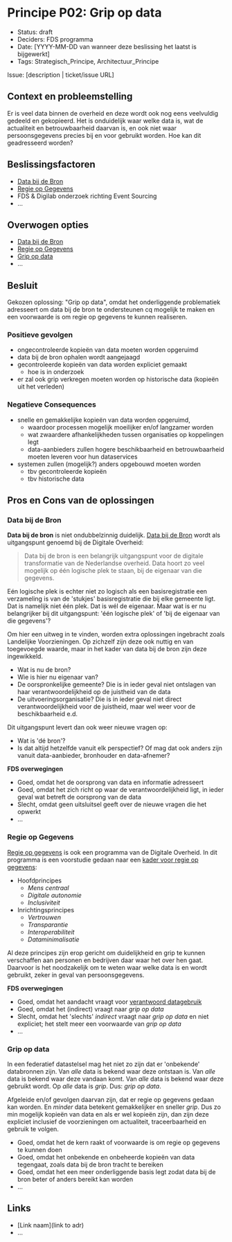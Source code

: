 # Principe P02: Grip op data

- Status: draft
- Deciders: FDS programma
- Date: [YYYY-MM-DD van wanneer deze beslissing het laatst is bijgewerkt] <!-- optional. To customize the ordering without relying on Git creation dates and filenames -->
- Tags: Strategisch_Principe, Architectuur_Principe

Issue: [description | ticket/issue URL] <!-- optional -->

## Context en probleemstelling

Er is veel data binnen de overheid en deze wordt ook nog eens veelvuldig gedeeld en gekopieerd. Het is onduidelijk waar welke data is,
wat de actualiteit en betrouwbaarheid daarvan is,
en ook niet waar persoonsgegevens precies bij en voor gebruikt worden.
Hoe kan dit geadresseerd worden?

## Beslissingsfactoren <!-- optional -->

- [Data bij de Bron](#data-bij-de-bron)
- [Regie op Gegevens](#regie-op-gegevens)
- FDS & Digilab onderzoek richting Event Sourcing
- … <!-- numbers of drivers can vary -->

## Overwogen opties

- [Data bij de Bron](#data-bij-de-bron)
- [Regie op Gegevens](#regie-op-gegevens)
- [Grip op data](#grip-op-data)
- … <!-- numbers of options can vary -->

## Besluit

Gekozen oplossing: "Grip op data", omdat het onderliggende problematiek adresseert om data bij de bron te ondersteunen cq mogelijk te maken en een voorwaarde is om regie op gegevens te kunnen realiseren.

### Positieve gevolgen <!-- optional -->

- ongecontroleerde kopieën van data moeten worden opgeruimd
- data bij de bron ophalen wordt aangejaagd
- gecontroleerde kopieën van data worden expliciet gemaakt
  - hoe is in onderzoek
- er zal ook grip verkregen moeten worden op historische data (kopieën uit het verleden)

### Negatieve Consequences <!-- optional -->

- snelle en gemakkelijke kopieën van data worden opgeruimd,
  - waardoor processen mogelijk moeilijker en/of langzamer worden
  - wat zwaardere afhankelijkheden tussen organisaties op koppelingen legt
  - data-aanbieders zullen hogere beschikbaarheid en betrouwbaarheid moeten leveren voor hun dataservices
- systemen zullen (mogelijk?) anders opgebouwd moeten worden
  - tbv gecontroleerde kopieën
  - tbv historische data

## Pros en Cons van de oplossingen <!-- optional -->

### Data bij de Bron

**Data bij de bron** is niet ondubbelzinnig duidelijk.
[Data bij de Bron](https://www.digitaleoverheid.nl/data-bij-de-bron/) wordt als uitgangspunt genoemd bij de Digitale Overheid:

> Data bij de bron is een belangrijk uitgangspunt voor de digitale transformatie van de Nederlandse overheid. Data hoort zo veel mogelijk op één logische plek te staan, bij de eigenaar van die gegevens.

Eén logische plek is echter niet zo logisch als een basisregistratie een verzameling is van de 'stukjes' basisregistratie die bij elke gemeente ligt.
Dat is namelijk niet één plek.
Dat is wél de eigenaar.
Maar wat is er nu belangrijker bij dit uitgangspunt: 'één logische plek' of 'bij de eigenaar van die gegevens'?

Om hier een uitweg in te vinden, worden extra oplossingen ingebracht zoals Landelijke Voorzieningen.
Op zichzelf zijn deze ook nuttig en van toegevoegde waarde,
maar in het kader van data bij de bron zijn deze ingewikkeld.

- Wat is nu de bron?
- Wie is hier nu eigenaar van?
- De oorspronkelijke gemeente? Die is in ieder geval niet ontslagen van haar verantwoordelijkheid op de juistheid van de data
- De uitvoeringsorganisatie? Die is in ieder geval niet direct verantwoordelijkheid voor de juistheid, maar wel weer voor de beschikbaarheid e.d.

Dit uitgangspunt levert dan ook weer nieuwe vragen op:

- Wat is 'dé bron'?
- Is dat altijd hetzelfde vanuit elk perspectief? Of mag dat ook anders zijn vanuit data-aanbieder, bronhouder en data-afnemer?

**FDS overwegingen**

- Goed, omdat het de oorsprong van data en informatie adresseert
- Goed, omdat het zich richt op waar de verantwoordelijkheid ligt, in ieder geval wat betreft de oorsprong van de data
- Slecht, omdat geen uitsluitsel geeft over de nieuwe vragen die het opwerkt
- … <!-- numbers of pros and cons can vary -->

### Regie op Gegevens

[Regie op gegevens](https://www.digitaleoverheid.nl/overzicht-van-alle-onderwerpen/regie-op-gegevens/) is ook een programma van de Digitale Overheid.
In dit programma is een voorstudie gedaan naar een [kader voor regie op gegevens](https://rog.pleio.nl/news/view/f0dc6a48-97e1-4102-a656-72e86a811511/voorstudie-naar-een-kader-voor-regie-op-gegevens):

- Hoofdprincipes
  - _Mens centraal_ 
  - _Digitale autonomie_
  - _Inclusiviteit_
- Inrichtingsprincipes 
  - _Vertrouwen_
  - _Transparantie_
  - _Interoperabiliteit_
  - _Dataminimalisatie_

Al deze principes zijn erop gericht om duidelijkheid en grip te kunnen verschaffen aan personen en bedrijven daar waar het over hen gaat.
Daarvoor is het noodzakelijk om te weten waar welke data is en wordt gebruikt, zeker in geval van persoonsgegevens.

**FDS overwegingen**

- Goed, omdat het aandacht vraagt voor [verantwoord datagebruik](./20230915-P01-verantwoord-datagebruik.md)
- Goed, omdat het (indirect) vraagt naar _grip op data_
- Slecht, omdat het 'slechts' _indirect_ vraagt naar _grip op data_ en niet expliciet; het stelt meer een voorwaarde van _grip op data_
- … <!-- numbers of pros and cons can vary -->

### Grip op data

In een federatief datastelsel mag het niet zo zijn dat er 'onbekende' databronnen zijn.
Van _alle_ data is bekend waar deze ontstaan is.
Van _alle_ data is bekend waar deze vandaan komt.
Van _alle_ data is bekend waar deze gebruikt wordt.
Op _alle_ data is _grip_.
Dus: _grip op data_.

Afgeleide en/of gevolgen daarvan zijn, dat er regie op gegevens gedaan kan worden.
En _minder_ data betekent gemakkelijker en sneller _grip_.
Dus zo min mogelijk kopieën van data en als er wel kopieën zijn,
dan zijn deze expliciet inclusief de voorzieningen om actualiteit, traceerbaarheid en gebruik te volgen.

- Goed, omdat het de kern raakt of voorwaarde is om regie op gegevens te kunnen doen
- Goed, omdat het onbekende en onbeheerde kopieën van data tegengaat, zoals data bij de bron tracht te bereiken
- Goed, omdat het een meer onderliggende basis legt zodat data bij de bron beter of anders bereikt kan worden
- … <!-- numbers of pros and cons can vary -->

## Links <!-- optional -->

- [Link naam](link to adr) <!-- example: Refined by [xxx](yyyymmdd-xxx.md) -->
- … <!-- numbers of links can vary -->
